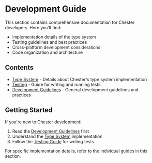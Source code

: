 # Development Guide

This section contains comprehensive documentation for Chester developers. Here you'll find:

- Implementation details of the type system
- Testing guidelines and best practices
- Cross-platform development considerations
- Code organization and architecture

## Contents

- [Type System](type-system.md) - Details about Chester's type system implementation
- [Testing](testing.md) - Guide for writing and running tests
- [Development Guidelines](index.md) - General development guidelines and practices

## Getting Started

If you're new to Chester development:

1. Read the [Development Guidelines](index.md) first
2. Understand the [Type System](type-system.md) implementation
3. Follow the [Testing Guide](testing.md) for writing tests

For specific implementation details, refer to the individual guides in this section.
